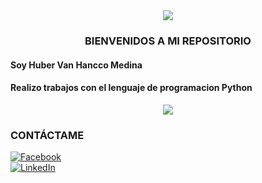 <center><img src="https://png.pngtree.com/thumb_back/fw800/background/20190223/ourmid/pngtree-fantasy-colorful-dynamic-banner-background-liquid-bodyspheretoy-ballpurplewavecolorful-image_80167.jpg"></center>

### <center> BIENVENIDOS A MI REPOSITORIO </center>
#### Soy Huber Van Hancco Medina
#### Realizo trabajos con el lenguaje de programacion Python
<center><img src="https://wallpaperaccess.com/full/3959399.jpg"></center>

### CONTÁCTAME
[![Facebook](https://img.shields.io/badge/Facebook-Huber_Van_Hancco_Medina-1877F2?style=for-the-badge&logo=facebook&logoColor=white&labelColor=101010)](https://web.facebook.com/huber.HM.5)
</br>
[![LinkedIn](https://img.shields.io/badge/LinkedIn-Huber_Van_Hancco_Medina-0077B5?style=for-the-badge&logo=linkedin&logoColor=white&labelColor=101010)]( https://www.linkedin.com/in/huber-van-hancco-medina-044188241/)

<!--
**Huber-Van/Huber-Van** is a ✨ _special_ ✨ repository because its `README.md` (this file) appears on your GitHub profile.

Here are some ideas to get you started:

